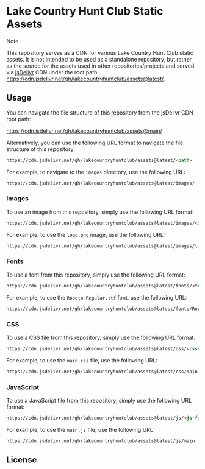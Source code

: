 # Lake Country Hunt Club Static Assets

> [!NOTE]
> This repository serves as a CDN for various Lake Country Hunt Club static assets. It is not intended to be used as
> a standalone repository, but rather as the source for the assets used in other repositories/projects and served
> via [jsDelivr](https://www.jsdelivr.com/) CDN under the root path
> <https://cdn.jsdelivr.net/gh/lakecountryhuntclub/assets@latest/>.

## Usage

You can navigate the file structure of this repository from the jsDelivr CDN root path:

<https://cdn.jsdelivr.net/gh/lakecountryhuntclub/assets@main/>

Alternatively, you can use the following URL format to navigate the file structure of this repository:

```markdown
https://cdn.jsdelivr.net/gh/lakecountryhuntclub/assets@latest/<path>
```

For example, to navigate to the `images` directory, use the following URL:

```markdown
https://cdn.jsdelivr.net/gh/lakecountryhuntclub/assets@latest/images/
```

### Images

To use an image from this repository, simply use the following URL format:

```markdown
https://cdn.jsdelivr.net/gh/lakecountryhuntclub/assets@latest/images/<image-name>
```

For example, to use the `logo.png` image, use the following URL:

```markdown
https://cdn.jsdelivr.net/gh/lakecountryhuntclub/assets@latest/images/logo
```

### Fonts

To use a font from this repository, simply use the following URL format:

```markdown
https://cdn.jsdelivr.net/gh/lakecountryhuntclub/assets@latest/fonts/<font-name>
```

For example, to use the `Roboto-Regular.ttf` font, use the following URL:

```markdown
https://cdn.jsdelivr.net/gh/lakecountryhuntclub/assets@latest/fonts/Roboto-Regular
```

### CSS

To use a CSS file from this repository, simply use the following URL format:

```markdown
https://cdn.jsdelivr.net/gh/lakecountryhuntclub/assets@latest/css/<css-file-name>
```

For example, to use the `main.css` file, use the following URL:

```markdown
https://cdn.jsdelivr.net/gh/lakecountryhuntclub/assets@latest/css/main
```

### JavaScript

To use a JavaScript file from this repository, simply use the following URL format:

```markdown
https://cdn.jsdelivr.net/gh/lakecountryhuntclub/assets@latest/js/<js-file-name>
```

For example, to use the `main.js` file, use the following URL:

```markdown
https://cdn.jsdelivr.net/gh/lakecountryhuntclub/assets@latest/js/main
```

## License
